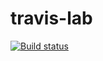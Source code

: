 # travis-lab
[![Build status](https://travis-ci.org/USERNAME/travis-lab.svg?master)](https://travis-ci.org/USERNAME) 